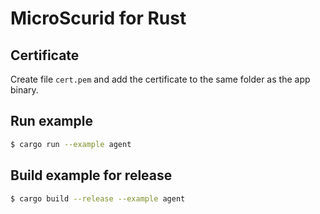 # MicroScurid for Rust

## Certificate

Create file `cert.pem` and add the certificate to the same folder as the app binary.

## Run example

```bash
$ cargo run --example agent
```

## Build example for release

```bash
$ cargo build --release --example agent
```